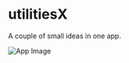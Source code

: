 # utilitiesX
A couple of small ideas in one app.

![App Image](https://github.com/juazsh/utilitiesX/dummy_home.png)
